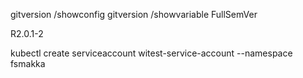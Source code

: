 gitversion /showconfig
gitversion /showvariable FullSemVer

R2.0.1-2

kubectl create serviceaccount witest-service-account --namespace fsmakka